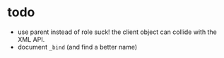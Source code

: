 # todo

* use parent instead of role suck! the client object can collide with the XML
  API.
* document `_bind` (and find a better name)


